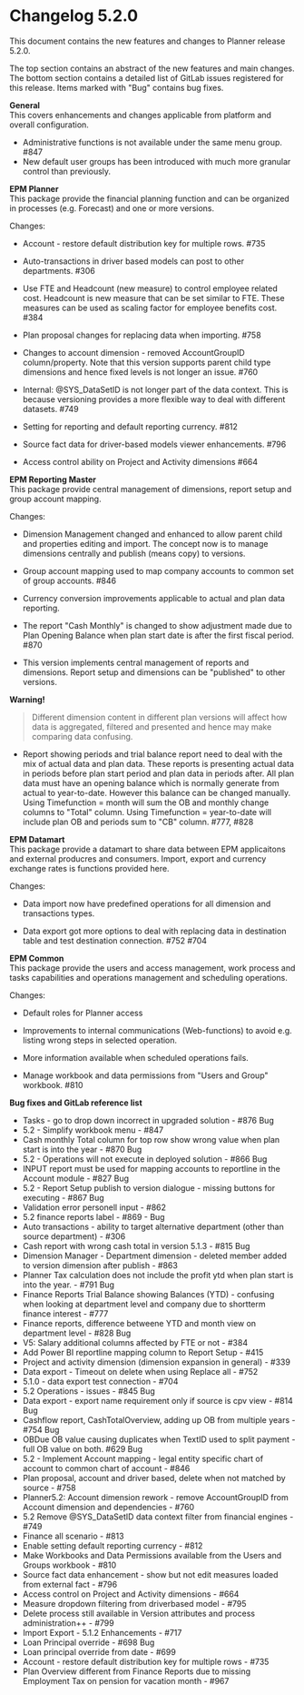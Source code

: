 # Changelog 5.2.0

This document contains the new features and changes to Planner release 5.2.0.

The top section contains an abstract of the new features and main changes. The bottom section contains a detailed list of GitLab issues registered for this release. Items marked with "Bug" contains bug fixes.

**General**  
This covers enhancements and changes applicable from platform and overall configuration.

- Administrative functions is not available under the same menu group. #847
- New default user groups has been introduced with much more granular control than previously.

**EPM Planner**  
This package provide the financial planning function and can be organized in processes (e.g. Forecast) and one or more versions.

Changes:  

- Account - restore default distribution key for multiple rows. #735

- Auto-transactions in driver based models can post to other departments. #306

- Use FTE and Headcount (new measure) to control employee related cost. Headcount is new measure that can be set similar to FTE. These measures can be used as scaling factor for employee benefits cost. #384

- Plan proposal changes for replacing data when importing. #758

- Changes to account dimension - removed AccountGroupID column/property. Note that this version supports parent child type dimensions and hence fixed levels is not longer an issue. #760

- Internal: @SYS_DataSetID is not longer part of the data context. This is because versioning provides a more flexible way to deal with different datasets. #749

- Setting for reporting and default reporting currency. #812

- Source fact data for driver-based models viewer enhancements. #796

- Access control ability on Project and Activity dimensions #664


**EPM Reporting Master**  
This package provide central management of dimensions, report setup and group account mapping.

Changes:  

- Dimension Management changed and enhanced to allow parent child and properties editing and import. The concept now is to manage dimensions centrally and publish (means copy) to versions.

- Group account mapping used to map company accounts to common set of group accounts. #846

- Currency conversion improvements applicable to actual and plan data reporting.

- The report "Cash Monthly" is changed to show adjustment made due to Plan Opening Balance when plan start date is after the first fiscal period. #870

- This version implements central management of reports and dimensions. Report setup and dimensions can be "published" to other versions.

**Warning!**  
>Different dimension content in different plan versions will affect how data is aggregated, filtered and presented and hence may make comparing data confusing.

- Report showing periods and trial balance report need to deal with the mix of actual data and plan data. These reports is presenting actual data in periods before plan start period and plan data in periods after. All plan data must have an opening balance which is normally generate from actual to year-to-date. However this balance can be changed manually. Using Timefunction = month will sum the OB and monthly change columns to "Total" column. Using Timefunction = year-to-date will include plan OB and periods sum to  "CB" column. #777, #828

**EPM Datamart**  
This package provide a datamart to share data between EPM applicaitons and external producres and consumers. Import, export and currency exchange rates is functions provided here.

Changes:  

- Data import now have predefined operations for all dimension and transactions types.

- Data export got more options to deal with replacing data in destination table and test destination connection. #752 #704

**EPM Common**  
This package provide the users and access management, work process and tasks capabilities and operations management and scheduling operations.

Changes:  

- Default roles for Planner access

- Improvements to internal communications (Web-functions) to avoid e.g. listing wrong steps in selected operation.

- More information available when scheduled operations fails.

- Manage workbook and data permissions from "Users and Group" workbook. #810

**Bug fixes and GitLab reference list**  

- Tasks - go to drop down incorrect in upgraded solution - #876 Bug
- 5.2 - Simplify workbook menu - #847
- Cash monthly Total column for top row show wrong value when plan start is into the year - #870 Bug
- 5.2 - Operations will not execute in deployed solution - #866 Bug
- INPUT report must be used for mapping accounts to reportline in the Account module - #827 Bug
- 5.2 - Report Setup publish to version dialogue - missing buttons for executing - #867 Bug
- Validation error personell input - #862
- 5.2 finance reports label - #869 - Bug
- Auto transactions - ability to target alternative department (other than source department) - #306
- Cash report with wrong cash total in version 5.1.3 - #815 Bug
- Dimension Manager - Department dimension - deleted member added to version dimension after publish - #863
- Planner Tax calculation does not include the profit ytd when plan start is into the year. - #791 Bug
- Finance Reports Trial Balance showing Balances (YTD) - confusing when looking at department level and company due to shortterm finance interest - #777
- Finance reports, difference betweene YTD and month view on department level - #828 Bug
- V5: Salary additional columns affected by FTE or not - #384
- Add Power BI reportline mapping column to Report Setup - #415
- Project and activity dimension (dimension expansion in general) - #339
- Data export - Timeout on delete when using Replace all - #752
- 5.1.0 - data export test connection - #704
- 5.2 Operations - issues - #845 Bug
- Data export - export name requirement only if source is cpv view - #814 Bug
- Cashflow report, CashTotalOverview, adding up OB from multiple years - #754 Bug
- OBDue OB value causing duplicates when TextID used to split payment - full OB value on both. #629 Bug
- 5.2 - Implement Account mapping - legal entity specific chart of account to common chart of account - #846
- Plan proposal, account and driver based, delete when not matched by source - #758
- Planner5.2: Account dimension rework - remove AccountGroupID from Account dimension and dependencies - #760
- 5.2 Remove @SYS_DataSetID data context filter from financial engines - #749
- Finance all scenario - #813
- Enable setting default reporting currency - #812
- Make Workbooks and Data Permissions available from the Users and Groups workbook - #810
- Source fact data enhancement - show but not edit measures loaded from external fact - #796
- Access control on Project and Activity dimensions - #664
- Measure dropdown filtering from driverbased model - #795
- Delete process still available in Version attributes and process administration++ - #799
- Import Export - 5.1.2 Enhancements - #717
- Loan Principal override - #698 Bug
- Loan principal override from date - #699
- Account - restore default distribution key for multiple rows - #735
- Plan Overview different from Finance Reports due to missing Employment Tax on pension for vacation month - #967
